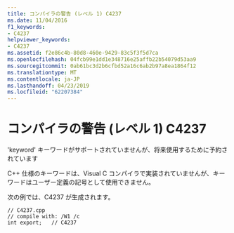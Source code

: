 ```yaml
---
title: コンパイラの警告 (レベル 1) C4237
ms.date: 11/04/2016
f1_keywords:
- C4237
helpviewer_keywords:
- C4237
ms.assetid: f2e86c4b-80d8-460e-9429-83c5f3f5d7ca
ms.openlocfilehash: 04fcb99e1dd1e348716e25affb22b54079d53aa9
ms.sourcegitcommit: 0ab61bc3d2b6cfbd52a16c6ab2b97a8ea1864f12
ms.translationtype: MT
ms.contentlocale: ja-JP
ms.lasthandoff: 04/23/2019
ms.locfileid: "62207384"
---
```

# <a name="compiler-warning-level-1-c4237"></a>コンパイラの警告 (レベル 1) C4237

'keyword' キーワードがサポートされていませんが、将来使用するために予約されています

C++ 仕様のキーワードは、Visual C コンパイラで実装されていませんが、キーワードはユーザー定義の記号として使用できません。

次の例では、C4237 が生成されます。

```
// C4237.cpp
// compile with: /W1 /c
int export;   // C4237
```